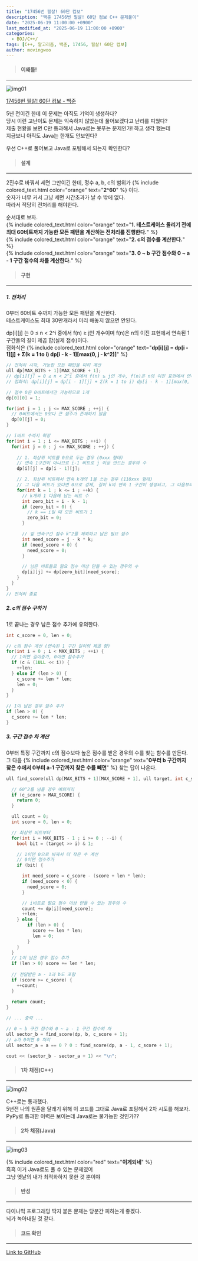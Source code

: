 ```yaml
---
title: "17456번 필살! 60단 컴보"
description: "백준 17456번 필살! 60단 컴보 C++ 문제풀이"
date: "2025-06-19 11:00:00 +0900"
last_modified_at: "2025-06-19 11:00:00 +0900"
categories: 
  - BOJ/C++/
tags: [C++, 알고리즘, 백준, 17456, 필살! 60단 컴보]
author: movingwoo
---
```

> #### 이왜틀!  
---  
  
![img01](/assets/images/posts/BOJ/C++/2025-06-19-17456/img01.webp)  
  
[17456번 필살! 60단 컴보 - 백준](https://www.acmicpc.net/problem/17456)  
  
5년 전이긴 한데 이 문제는 아직도 기억이 생생하다?  
당시 이런 고난이도 문제는 익숙하지 않았는데 풀어보겠다고 난리를 피웠다?  
제출 현황을 보면 C만 통과해서 Java로는 못푸는 문제인가! 하고 생각 했는데  
지금보니 아직도 Java는 한개도 안보인다?  
  
우선 C++로 풀어보고 Java로 포팅해서 되는지 확인한다?  
  
> #### 설계  
---  
  
2진수로 바꿔서 세면 그만이긴 한데, 정수 a, b, c의 범위가 {% include colored_text.html color="orange" text="**2^60**" %} 이다.  
숫자가 너무 커서 그냥 세면 시간초과가 날 수 밖에 없다.  
따라서 적당히 전처리를 해야한다.  
  
순서대로 보자.  
{% include colored_text.html color="orange" text="**1. 테스트케이스 돌리기 전에 최대 60비트까지 가능한 모든 패턴을 계산하는 전처리를 진행한다.**" %}  
{% include colored_text.html color="orange" text="**2. c의 점수를 계산한다.**" %}  
{% include colored_text.html color="orange" text="**3. 0 ~ b 구간 점수와 0 ~ a - 1 구간 점수의 차를 계산한다.**" %}  
  
> #### 구현  
---  
  
##### 1. 전처리  
  
0부터 60비트 수까지 가능한 모든 패턴을 계산한다.  
테스트케이스도 최대 30만개라서 미리 해놓지 않으면 안된다.  
  
dp[i][j] 는 0 ≤ n < 2^i 중에서 f(n) ≥ j인 개수이며 f(n)은 n의 이진 표현에서 연속된 1 구간들의 길이 제곱 합(실제 점수)이다.  
점화식은 {% include colored_text.html color="orange" text="**dp[i][j] = dp[i - 1][j] + Σ(k = 1 to i) dp[i - k - 1][max(0, j - k^2)]**" %}  
  
```cpp
// 전처리 시작, 가능한 모든 패턴을 미리 계산
ull dp[MAX_BITS + 1][MAX_SCORE + 1];
// dp[i][j] = 0 ≤ n < 2^i 중에서 f(n) ≥ j인 개수, f(n)은 n의 이진 표현에서 연속된 1 구간들의 길이 제곱 합
// 점화식: dp[i][j] = dp[i - 1][j] + Σ(k = 1 to i) dp[i - k - 1][max(0, j - k^2)]

// 점수 0은 0비트에서만 가능하므로 1개
dp[0][0] = 1;

for(int j = 1 ; j <= MAX_SCORE ; ++j) {
  // 0비트에서는 0보다 큰 점수가 존재하지 않음
  dp[0][j] = 0;
}

// i비트 수까지 확장
for(int i = 1 ; i <= MAX_BITS ; ++i) {
  for(int j = 0 ; j <= MAX_SCORE ; ++j) {
      
    // 1. 최상위 비트를 0으로 두는 경우 (0xxx 형태)
    // 연속 1구간이 아니므로 i-1 비트로 j 이상 만드는 경우의 수
    dp[i][j] = dp[i - 1][j];

    // 2. 최상위 비트에서 연속 k개의 1을 쓰는 경우 (110xxx 형태)
    // 그 다음 비트가 있다면 0으로 강제, 길이 k의 연속 1 구간이 생성되고, 그 다음부터는 새로운 구간
    for(int k = 1 ; k <= i ; ++k) {
      // k개의 1 다음에 남는 비트 수
      int zero_bit = i - k - 1;          
      if (zero_bit < 0) {
        // k == i일 때 모든 비트가 1
        zero_bit = 0;
      }

      // 앞 연속구간 점수 k^2를 제외하고 남은 필요 점수
      int need_score = j - k * k;                
      if (need_score < 0) {
        need_score = 0;
      }

      // 남은 비트들로 필요 점수 이상 만들 수 있는 경우의 수
      dp[i][j] += dp[zero_bit][need_score];         
    }
  }
}
// 전처리 종료
```
  
##### 2. c의 점수 구하기  
  
1로 끝나는 경우 남은 점수 추가에 유의한다.  
  
```cpp
int c_score = 0, len = 0;

// c의 점수 계산 (연속된 1 구간 길이의 제곱 함)
for(int i = 0 ; i < MAX_BITS ; ++i) {
  // 1이면 길이증가, 0이면 점수추가
  if (c & (1ULL << i)) {
    ++len;  
  } else if (len > 0) {
    c_score += len * len;
    len = 0;
  }
}

// 1이 남은 경우 점수 추가
if (len > 0) {
  c_score += len * len;
}
```
  
##### 3. 구간 점수 차 계산  
  
0부터 특정 구간까지 c의 점수보다 높은 점수를 받은 경우의 수를 찾는 함수를 만든다.  
그 다음 {% include colored_text.html color="orange" text="**0부터 b 구간까지 찾은 수에서 0부터 a-1 구간까지 찾은 수를 빼면**" %} 찾는 답이 나온다.  
  
```cpp
ull find_score(ull dp[MAX_BITS + 1][MAX_SCORE + 1], ull target, int c_score) {

  // 60^2를 넘을 경우 예외처리
  if (c_score > MAX_SCORE) {
    return 0;
  }

  ull count = 0;
  int score = 0, len = 0;

  // 최상위 비트부터
  for(int i = MAX_BITS - 1 ; i >= 0 ; --i) {
    bool bit = (target >> i) & 1;

    // 1이면 0으로 바꿔서 더 작은 수 계산
    // 0이면 점수추가
    if (bit) {

      int need_score = c_score - (score + len * len);
      if (need_score < 0) {
        need_score = 0;
      }

      // i비트로 필요 점수 이상 만들 수 있는 경우의 수
      count += dp[i][need_score];
      ++len;
    } else {
        if (len > 0) {
          score += len * len;
          len = 0;
        }
    }
  }
  // 1이 남은 경우 점수 추가
  if (len > 0) score += len * len;
  
  // 전달받은 a - 1과 b도 포함
  if (score >= c_score) {
    ++count;
  }
  
  return count;
}

// ... 중략 ...

// 0 ~ b 구간 점수와 0 ~ a - 1 구간 점수의 차
ull sector_b = find_score(dp, b, c_score + 1);
// a가 0이면 0 처리
ull sector_a = a == 0 ? 0 : find_score(dp, a - 1, c_score + 1);

cout << (sector_b - sector_a + 1) << "\n";
```
  
> #### 1차 채점(C++)  
---  
  
![img02](/assets/images/posts/BOJ/C++/2025-06-19-17456/img02.webp)  
  
C++로는 통과했다.  
5년전 나의 원혼을 달래기 위해 이 코드를 그대로 Java로 포팅해서 2차 시도를 해보자.  
PyPy로 통과한 이력은 보이는데 Java로는 불가능한 것인가??  
  
> #### 2차 채점(Java)  
---  
  
![img03](/assets/images/posts/BOJ/C++/2025-06-19-17456/img03.webp)  
  
{% include colored_text.html color="red" text="**이게되네**" %}  
흑흑 이거 Java로도 풀 수 있는 문제였어  
그냥 옛날의 내가 최적화하지 못한 것 뿐이야  
  
> #### 반성  
---  
  
다이나믹 프로그래밍 딱지 붙은 문제는 당분간 피하는게 좋겠다.  
뇌가 녹아내릴 것 같다.  
  
> #### 코드 확인   
---  
  
[Link to GitHub](https://raw.githubusercontent.com/movingwoo/movingwoo-snippets/refs/heads/main/BOJ/C%2B%2B/2025-06-19-17456.cpp)  
  